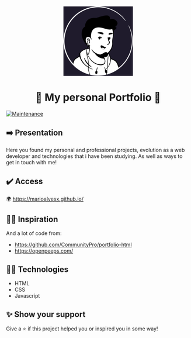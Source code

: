 <p align="center">
<img src="./assets/Cute Avatar.jpg" width="190px"/>
</p>
<h1 align="center">💜 My personal Portfolio 💜 </h1>
<p>
  <a href="https://github.com/marioalvesx/marioalvesx.github.io/graphs/commit-activity" target="_blank">
    <img alt="Maintenance" src="https://img.shields.io/badge/Maintained%3F-yes-green.svg" />
  </a>
</p>

## ➡️ Presentation
Here you found my personal and professional projects, evolution as a web developer and technologies that i have been studying. As well as ways to get in touch with me! 

## ✔️ Access
🌍 https://marioalvesx.github.io/

## 🧙🏻 Inspiration
And a lot of code from:
* https://github.com/CommunityPro/portfolio-html
* https://openpeeps.com/

## 🧑‍💻 Technologies
* HTML
* CSS
* Javascript

## ✨ Show your support
Give a ⭐️ if this project helped you or inspired you in some way!
